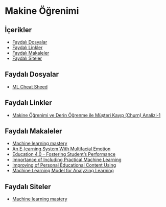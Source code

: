 # Makine Öğrenimi <!-- omit in toc -->

## İçerikler <!-- omit in toc -->

- [Faydalı Dosyalar](#faydal%C4%B1-dosyalar)
- [Faydalı Linkler](#faydal%C4%B1-linkler)
- [Faydalı Makaleler](#faydal%C4%B1-makaleler)
- [Faydalı Siteler](#faydal%C4%B1-siteler)

## Faydalı Dosyalar

- [ML Cheat Sheed]

## Faydalı Linkler

- [Makine Öğrenimi ve Derin Öğrenme ile Müşteri Kayıp (Churn) Analizi-1]

## Faydalı Makaleler

- [Machine learning mastery]
- [An E-learning System With Multifacial Emotion]
- [Education 4.0 – Fostering Student’s Performance]
- [Importance of Including Practical Machine Learning]
- [Improving of Personal Educational Content Using]
- [Machine Learning Model for Analyzing Learning]

## Faydalı Siteler

- [Machine learning mastery]

[ML Cheat Sheed]: ../res%2Fmicrosoft-machine-learning-algorithm-cheat-sheet-v7.pdf

[Makine Öğrenimi ve Derin Öğrenme ile Müşteri Kayıp (Churn) Analizi-1]: https://medium.com/deep-learning-turkiye/makine-%C3%B6%C4%9Frenimi-ve-derin-%C3%B6%C4%9Frenme-ile-m%C3%BC%C5%9Fteri-kay%C4%B1p-churn-analizi-1-63a4513b8a6f

[Machine learning mastery]: https://machinelearningmastery.com/start-here/
[An E-learning System With Multifacial Emotion]: ..%2Fpdfs%2FAn%20E-learning%20System%20With%20Multifacial%20Emotion.pdf
[Education 4.0 – Fostering Student’s Performance]: ..%2Fpdfs%2FEducation%204.0%20%E2%80%93%20Fostering%20Student%E2%80%99s%20Performance.pdf
[Importance of Including Practical Machine Learning]: ..%2Fpdfs%2FImportance%20of%20Including%20Practical%20Machine%20Learning.pdf
[Improving of Personal Educational Content Using]: ..%2Fpdfs%2FImproving%20of%20Personal%20Educational%20Content%20Using.pdf
[Machine Learning Model for Analyzing Learning]: ..%2Fpdfs%2FMachine%20Learning%20Model%20for%20Analyzing%20Learning.pdf
